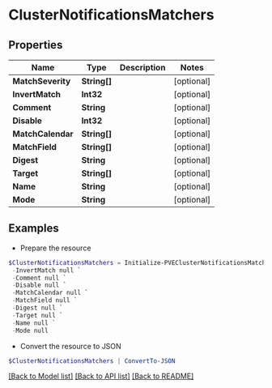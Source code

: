 # ClusterNotificationsMatchers
## Properties

Name | Type | Description | Notes
------------ | ------------- | ------------- | -------------
**MatchSeverity** | **String[]** |  | [optional] 
**InvertMatch** | **Int32** |  | [optional] 
**Comment** | **String** |  | [optional] 
**Disable** | **Int32** |  | [optional] 
**MatchCalendar** | **String[]** |  | [optional] 
**MatchField** | **String[]** |  | [optional] 
**Digest** | **String** |  | [optional] 
**Target** | **String[]** |  | [optional] 
**Name** | **String** |  | [optional] 
**Mode** | **String** |  | [optional] 

## Examples

- Prepare the resource
```powershell
$ClusterNotificationsMatchers = Initialize-PVEClusterNotificationsMatchers  -MatchSeverity null `
 -InvertMatch null `
 -Comment null `
 -Disable null `
 -MatchCalendar null `
 -MatchField null `
 -Digest null `
 -Target null `
 -Name null `
 -Mode null
```

- Convert the resource to JSON
```powershell
$ClusterNotificationsMatchers | ConvertTo-JSON
```

[[Back to Model list]](../README.md#documentation-for-models) [[Back to API list]](../README.md#documentation-for-api-endpoints) [[Back to README]](../README.md)


